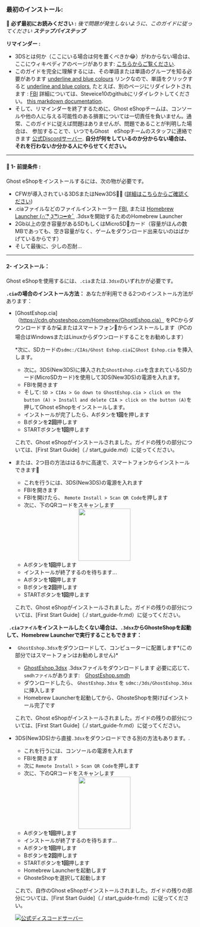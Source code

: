 ### __最初のインストール:__


**📙 必ず最初にお読みください :**
*後で問題が発生しないように、このガイドに従ってください **ステップバイステップ***

**リマインダー :**
* 3DSとは何か（ここにいる場合は何を置くべきか😂）がわからない場合は、ここにウィキペディアのページがあります: [こちらからご覧ください](https://ja.m.wikipedia.org/wiki/%E3%83%8B%E3%83%B3%E3%83%86%E3%83%B3%E3%83%89%E3%83%BC3DS).
* このガイドを完全に理解するには、その単語または単語のグループを知る必要があります [underline and blue colours]() リンクなので、単語をクリックすると [underline and blue colors](), たとえば、別のページにリダイレクトされます : [FBI](https://github.com/Steveice10/FBI) 詳細については、Steveice10のgithubにリダイレクトしてください。 [this markdown documentation](https://cours-web.ch/divers/markdown/).
* そして、リマインダーを終了するために、Ghost eShopチームは、コンソールや他の人に与える可能性のある損害については一切責任を負いません。通常、このガイドに従えば問題はありませんが、問題であることが判明した場合は、 参加することで、いつでもGhost　eShopチームのスタッフに連絡できます [公式Discordサーバー](https://discord.gg/ENFGnYrKMf).
**自分が何をしているのか分からない場合は、それを行わないか分かる人にやらせてください。**

___
#### 🏁 1- 前提条件 :
Ghost eShopをインストールするには、次の物が必要です。

* CFWが導入されている3DSまたはNew3DS🏴‍☠️  ([詳細はこちらからご確認ください](https://3ds.hacks.guide/ja_JP/))
* .ciaファイルなどのファイルインストーラー [FBI](https://github.com/Steveice10/FBI), または [Homebrew Launcher (∩ ͡° ͜ʖ ͡°)⊃━☆ﾟ](https://github.com/fincs/new-hbmenu) .3dsxを開始するためのHomebrew Launcher
* 2Gb以上の空き容量があるSDもしくはMicroSD💾カード（容量がほんの数MBであっても、空き容量がなく、ゲームをダウンロード出来ないのはばかげているからです）
* そして最後に、少しの忍耐...

___
#### 2- インストール：

Ghost eShopを使用するには、```.cia```または```.3dsx```のいずれかが必要です。

**```.cia```の場合のインストール方法：**
あなたが利用できる2つのインストール方法があります：
* [GhostEshop.cia]（https://cdn.ghosteshop.com/Homebrew/GhostEshop.cia）
をPCからダウンロードするか💻またはスマートフォン📱からインストールします（PCの場合はWindowsまたはLinuxからダウンロードすることをお勧めします）

    *次に、SDカードの```sdmc:/CIAs/Ghost Eshop.cia```に```Ghost Eshop.cia``` を挿入します。
    * 次に。3DS(New3DS)に挿入された```GhostEshop.cia```を含まれているSDカード(MicroSDカード)を使用して3DS(New3DS)の電源を入れます。
    * FBIを開きます
    * そして: ```SD > CIAs > Go down to GhostEshop.cia > click on the button (A) > Install and delete CIA > click on the button (A)```を押してGhost eShopをインストールします。
    * インストールが完了したら、Aボタンを**1回**を押します
    * Bボタンを**2回**押します
    * STARTボタンを**1回**押します
    
    これで、Ghost eShopがインストールされました。ガイドの残りの部分については、[First Start Guide]（./ start_guide.md）に従ってください。

* または、2つ目の方法ははるかに高速で、スマートフォンからインストールできます📱

    * これを行うには、3DS(New3DS)の電源を入れます
    * FBIを開きます
    * FBIを開けたら、 ```Remote Install > Scan QR Code```を押します
    * 次に、下のQRコードをスキャンします 
    <div align="center"><img src="https://cdn.ghosteshop.com/Homebrew/GhostEshop%20%28.cia%29.png" height="140px"></div>
    
    * Aボタンを**1回**押します
    * インストールが終了するのを待ちます...
    * Aボタンを**1回**押します
    * Bボタンを**2回**押します
    * STARTボタンを**1回**押します

    これで、Ghost eShopがインストールされました。ガイドの残りの部分については、[First Start Guide]（./ start_guide-fr.md）に従ってください。

**``` .ciaファイル```をインストールしたくない場合は、```.3dsx```からGhosteShopを起動して、Homebrew Launcherで実行することもできます：**
*  ``` GhostEshop.3dsx```をダウンロードして、コンピューターに配置します*(この部分ではスマートフォンはお勧めしません)*
   *  [GhostEshop.3dsx](https://cdn.ghosteshop.com/Homebrew/GhostEshop.3dsx)
   .3dsxファイルをダウンロードします 必要に応じて、```smdhファイル```があります:　[GhostEshop.smdh](https://cdn.ghosteshop.com/Homebrew/GhostEshop.smdh)
    * ダウンロードしたら、 ```GhostEshop.3dsx``` を ```sdmc:/3ds/GhostEshop.3dsx```に挿入します
    * Homebrew Launcherを起動してから、GhosteShopを開けばインストール完了です
    
    これで、Ghost eShopがインストールされました。ガイドの残りの部分については、[First Start Guide]（./ start_guide-fr.md）に従ってください。

* 3DS(New3DS)から直接```.3dsx```をダウンロードできる別の方法もあります。.
    * これを行うには、コンソールの電源を入れます
    * FBIを開きます
    * 次に ```Remote Install > Scan QR Code```を押します
    * 次に、下のQRコードをスキャンします
    <div align="center"><img src="https://cdn.ghosteshop.com/Homebrew/GhostEshop%20%28.3dsx%29.png" height="140px"></div>

    * Aボタンを**1回**押します
    * インストールが終了するのを待ちます...
    * Aボタンを**1回**押します
    * Bボタンを**2回**押します
    * STARTボタンを**1回**押します
    * Homebrew Launcherを起動します
    * GhosteShopを選択して起動します

    これで、自作のGhost eShopがインストールされました。ガイドの残りの部分については、[First Start Guide]（./ start_guide-fr.md）に従ってください。
    
    [![公式ディスコードサーバー](https://discordapp.com/api/guilds/633965704424718336/widget.png?style=banner3&time)](https://discord.gg/9Rqvh9F)
